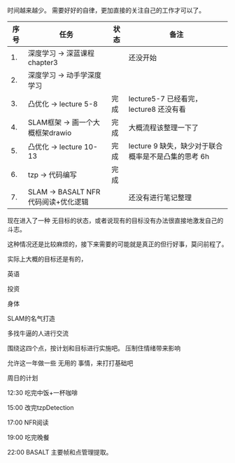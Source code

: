 <!--
 * @Author: Liu Weilong
 * @Date: 2021-06-20 21:53:10
 * @LastEditors: Liu Weilong
 * @LastEditTime: 2021-06-27 21:57:07
 * @Description: 
-->

时间越来越少。
需要好好的自律，更加直接的关注自己的工作才可以了。

序号|任务|状态|备注
---|---|---|---
1. |深度学习 -> 深蓝课程chapter3||还没开始
2. |深度学习 -> 动手学深度学习||
3. |凸优化 -> lecture 5-8 |完成| lecture5-7 已经看完，lecture8 还没有看
4. |SLAM框架 -> 画一个大概框架drawio|完成|大概流程该整理一下了
5. |凸优化 -> lecture 10-13|完成| lecture 9 缺失，缺少对于联合概率是不是凸集的思考  6h
6. |tzp -> 代码编写|完成|
7. |SLAM -> BASALT NFR 代码阅读+优化逻辑||还没有进行笔记整理


现在进入了一种 无目标的状态，或者说现有的目标没有办法很直接地激发自己的斗志。

这种情况还是比较麻烦的，接下来需要的可能就是真正的但行好事，莫问前程了。

实际上大概的目标还是有的，

英语

投资

身体

SLAM的名气打造

多找牛逼的人进行交流


围绕这四个点，按计划和目标进行实施吧。 压制住情绪带来影响

允许这一年做一些 无用的 事情，来打打基础吧

周日的计划

12:30 吃完中饭+一杯咖啡

15:00 改完tzpDetection

17:00 NFR阅读

19:00 吃完晚餐

22:00 BASALT 主要帧和点管理提取。





